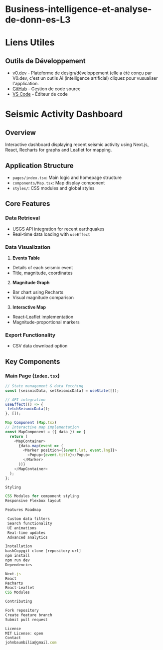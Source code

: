# Business-intelligence-et-analyse-de-donn-es-L3
# Liens Utiles

## Outils de Développement
- [v0.dev](https://v0.dev/chat/WXCjBh2yD4Z) - Plateforme de design/développement (elle a été conçu par V0.dev, c'est un outils Ai (intelligence artificial) cliquez  pour vusualiser l'application.
- [GitHub](https://github.com) - Gestion de code source
- [VS Code](https://code.visualstudio.com) - Éditeur de code

# Seismic Activity Dashboard

## Overview
Interactive dashboard displaying recent seismic activity using Next.js, React, Recharts for graphs and Leaflet for mapping.

## Application Structure
- `pages/index.tsx`: Main logic and homepage structure 
- `components/Map.tsx`: Map display component
- `styles/`: CSS modules and global styles

## Core Features

### Data Retrieval 
- USGS API integration for recent earthquakes
- Real-time data loading with `useEffect`

### Data Visualization
1. **Events Table**
  - Details of each seismic event
  - Title, magnitude, coordinates
  
2. **Magnitude Graph**
  - Bar chart using Recharts
  - Visual magnitude comparison

3. **Interactive Map**
  - React-Leaflet implementation  
  - Magnitude-proportional markers

### Export Functionality
- CSV data download option

## Key Components

### Main Page (`index.tsx`)
```typescript
// State management & data fetching
const [seismicData, setSeismicData] = useState([]);

// API integration
useEffect(() => {
 fetchSeismicData();
}, []);

Map Component (Map.tsx)
// Interactive map implementation
const MapComponent = ({ data }) => {
  return (
    <MapContainer>
      {data.map(event => (
        <Marker position={[event.lat, event.lng]}>
          <Popup>{event.title}</Popup>
        </Marker>
      ))}
    </MapContainer>
  );
};

Styling

CSS Modules for component styling
Responsive Flexbox layout

Features Roadmap

 Custom data filters
 Search functionality
 UI animations
 Real-time updates
 Advanced analytics

Installation
bashCopygit clone [repository-url]
npm install
npm run dev
Dependencies

Next.js
React
Recharts
React-Leaflet
CSS Modules

Contributing

Fork repository
Create feature branch
Submit pull request

License
MIT License: open
Contact
johnbaumbilia@gmail.com

